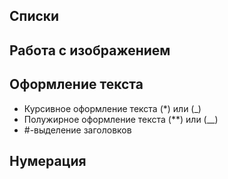 ## Списки

## Работа с изображением

## Оформление текста
* Курсивное оформление текста (*) или (_)
* Полужирное оформление текста (**) или (__)
* #-выделение заголовков
## Нумерация
